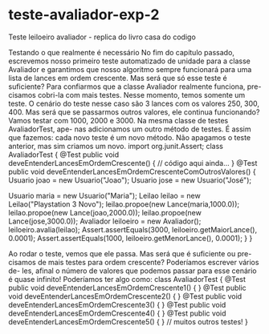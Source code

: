 # teste-avaliador-exp-2
Teste leiloeiro avaliador - replica do livro casa do codigo

Testando o que realmente é necessário
No fim do capítulo passado, escrevemos nosso primeiro teste automatizado de
unidade para a classe Avaliador e garantimos que nosso algoritmo sempre
funcionará para uma lista de lances em ordem crescente. Mas será que só esse
teste é suficiente?
Para confiarmos que a classe Avaliador realmente funciona, pre-
cisamos cobri-la com mais testes. Nesse momento, temos somente um teste.
O cenário do teste nesse caso são 3 lances com os valores 250, 300, 400. Mas
será que se passarmos outros valores, ele continua funcionando? Vamos testar
com 1000, 2000 e 3000. Na mesma classe de testes AvaliadorTest, ape-
nas adicionamos um outro método de testes. É assim que fazemos: cada novo
teste é um novo método. Não apagamos o teste anterior, mas sim criamos um
novo.
import org.junit.Assert;
class AvaliadorTest {
@Test
public void deveEntenderLancesEmOrdemCrescente() {
// código aqui ainda...
}
@Test
public void deveEntenderLancesEmOrdemCrescenteComOutrosValores() {
Usuario joao = new Usuario("Joao");
Usuario jose = new Usuario("José");

Usuario maria = new Usuario("Maria");
Leilao leilao = new Leilao("Playstation 3 Novo");
leilao.propoe(new Lance(maria,1000.0));
leilao.propoe(new Lance(joao,2000.0));
leilao.propoe(new Lance(jose,3000.0));
Avaliador leiloeiro = new Avaliador();
leiloeiro.avalia(leilao);
Assert.assertEquals(3000, leiloeiro.getMaiorLance(), 0.0001);
Assert.assertEquals(1000, leiloeiro.getMenorLance(), 0.0001);
}
}

Ao rodar o teste, vemos que ele passa. Mas será que é suficiente ou pre-
cisamos de mais testes para ordem crescente? Poderíamos escrever vários de-
les, afinal o número de valores que podemos passar para esse cenário é quase
infinito! Poderíamos ter algo como:
class AvaliadorTest {
@Test public void deveEntenderLancesEmOrdemCrescente1() { }
@Test public void deveEntenderLancesEmOrdemCrescente2() { }
@Test public void deveEntenderLancesEmOrdemCrescente3() { }
@Test public void deveEntenderLancesEmOrdemCrescente4() { }
@Test public void deveEntenderLancesEmOrdemCrescente5() { }
// muitos outros testes!
}
